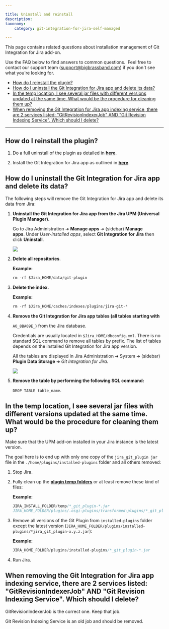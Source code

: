 ```yaml
---

title: Uninstall and reinstall
description:
taxonomy:
    category: git-integration-for-jira-self-managed

---
```

This page contains related questions about installation management of Git Integration for Jira add-on.

Use the FAQ below to find answers to common questions.  Feel free to contact our support team ([support@bigbrassband.com](mailto:support@bigbrassband.com?subject=Uninstall/Reinstall%20issues%20-)) if you don't see what you're looking for.

- [How do I reinstall the plugin?](#how-do-i-reinstall-the-plugin)
- [How do I uninstall the Git Integration for Jira app and delete its data?](#how-do-i-uninstall-the-git-integration-for-jira-app-and-delete-its-data)
- [In the temp location, I see several jar files with different versions updated at the same time. What would be the procedure for cleaning them up?](#in-the-temp-location-i-see-several-jar-files-with-different-versions-updated-at-the-same-time-what-would-be-the-procedure-for-cleaning-them-up)
- [When removing the Git Integration for Jira app indexing service, there are 2 services listed: "GitRevisionIndexerJob" AND "Git Revision Indexing Service". Which should I delete?](#when-removing-the-git-integration-for-jira-app-indexing-service-there-are-2-services-listed-gitrevisionindexerjob-and-git-revision-indexing-service-which-should-i-delete)

* * *

## How do I reinstall the plugin?

1.  Do a full uninstall of the plugin as detailed in [**here**](#how-do-i-uninstall-the-git-integration-for-jira-app-and-delete-its-data).

2.  Install the Git Integration for Jira app as outlined in [**here**](/git-integration-for-jira-self-managed/Installation-gij-self-managed/).

## How do I uninstall the Git Integration for Jira app and delete its data?

The following steps will remove the Git Integration for Jira app and delete its data from Jira:

1.  **Uninstall the Git Integration for Jira app from the Jira UPM (Universal Plugin Manager).**

    Go to Jira Administration ➜ **Manage apps** ➜ (sidebar) **Manage apps**. Under _User-installed apps_, select **Git Integration for Jira** then click **Uninstall**.

    ![](https://bigbrassband.atlassian.net/wiki/download/thumbnails/2053832772/gitserver-manage-apps-list.png?version=1&modificationDate=1642429474065&cacheVersion=1&api=v2&width=680&height=295)

2. **Delete all repositories**.

    **Example:**<br>
    ```java
    rm -rf $Jira_HOME/data/git-plugin
    ```

3. **Delete the index.**

    **Example:**<br>
    ```java
    rm -rf $Jira_HOME/caches/indexes/plugins/jira-git-*
    ```

4. **Remove the Git Integration for Jira app tables (all tables starting with**

    `AO_8BA09E_`) from the Jira database.

    Credentials are usually located in `$Jira_HOME/dbconfig.xml`. There is no standard SQL command to remove all tables by prefix. The list of tables depends on the installed Git Integration for Jira app version.
    
    All the tables are displayed in Jira Administration ➜ System ➜ (sidebar) **Plugin Data Storage** ➜ _Git Integration for Jira_.

    ![](https://bigbrassband.atlassian.net/wiki/download/thumbnails/2053832772/gitserver-system-plugin-data-storage.png?version=1&modificationDate=1642429788461&cacheVersion=1&api=v2&width=680&height=230)

5. **Remove the table by performing the following SQL command:**

    `DROP TABLE table_name`.

## In the temp location, I see several jar files with different versions updated at the same time. What would be the procedure for cleaning them up?

Make sure that the UPM add-on installed in your Jira instance is the latest version.

The goal here is to end up with only one copy of the `jira_git_plugin jar` file in the `./home/plugins/installed-plugins` folder and all others removed:

1.  Stop Jira.

2.  Fully clean up the [**plugin temp folders**](https://answers.atlassian.com/questions/7110972/can-we-clean-up-osgi-plugins-in-jira) or at least remove these kind of files:

    **Example:**

    ```java
    JIRA_INSTALL_FOLDER/temp/*_git_plugin-*.jar
    JIRA_HOME_FOLDER/plugins/.osgi-plugins/transformed-plugins/*_git_plugin-*.jar
    ```

3.  Remove all versions of the Git Plugin from `installed-plugins` folder except the latest version (`JIRA_HOME_FOLDER/plugins/installed-plugins/*jira_git_plugin-x.y.z.jar`):

    **Example:**

    ```java
    JIRA_HOME_FOLDER/plugins/installed-plugins/*_git_plugin-*.jar
    ```

4.  Run Jira.

## When removing the Git Integration for Jira app indexing service, there are 2 services listed: "GitRevisionIndexerJob" AND "Git Revision Indexing Service". Which should I delete?

GitRevisionIndexerJob is the correct one. Keep that job.

Git Revision Indexing Service is an old job and should be removed.

